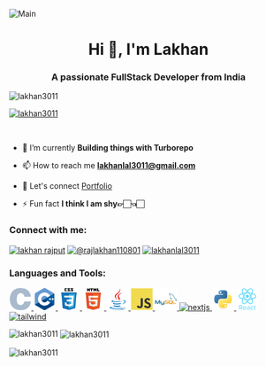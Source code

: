 ![Main](https://camo.githubusercontent.com/69268b410a566ac47e88b1a336c80e438e6d13315838d2548510f03f31b4f6c7/68747470733a2f2f696b2e696d6167656b69742e696f2f647265736d612f447265736d615f4c6962726172792f73656e696f722d736f6674776172652d656e67696e6565725f57793832745951796d2e676966)
<h1 align="center">Hi 👋, I'm Lakhan </h1>
<h3 align="center">A passionate FullStack Developer from India</h3>

<p align="left"> <img src="https://komarev.com/ghpvc/?username=lakhan3011&label=Profile%20views&color=0e75b6&style=flat" alt="lakhan3011" /> </p>

<p align="left"> <a href="https://github.com/ryo-ma/github-profile-trophy"><img src="https://github-profile-trophy.vercel.app/?username=lakhan3011" alt="lakhan3011" /></a> </p>

<p align="left"> <a href="https://twitter.com/" target="blank"><img src="https://img.shields.io/twitter/follow/?logo=twitter&style=for-the-badge" alt="" /></a> </p>

- 🔭 I’m currently  **Building things with Turborepo**

- 📫 How to reach me **lakhanlal3011@gmail.com**

- 📄 Let's connect  [Portfolio](https://lakhan-dev-portfolio.vercel.app/)

- ⚡ Fun fact **I think I am shy👉🏻👈🏻**

<h3 align="left">Connect with me:</h3>
<p align="left">
<a href="https://linkedin.com/in/lakhan rajput" target="blank"><img align="center" src="https://raw.githubusercontent.com/rahuldkjain/github-profile-readme-generator/master/src/images/icons/Social/linked-in-alt.svg" alt="lakhan rajput" height="30" width="40" /></a>
<a href="https://www.hackerrank.com/@rajlakhan110801" target="blank"><img align="center" src="https://raw.githubusercontent.com/rahuldkjain/github-profile-readme-generator/master/src/images/icons/Social/hackerrank.svg" alt="@rajlakhan110801" height="30" width="40" /></a>
<a href="https://www.leetcode.com/lakhanlal3011" target="blank"><img align="center" src="https://raw.githubusercontent.com/rahuldkjain/github-profile-readme-generator/master/src/images/icons/Social/leet-code.svg" alt="lakhanlal3011" height="30" width="40" /></a>
</p>

<h3 align="left">Languages and Tools:</h3>
<p align="left"> <a href="https://www.cprogramming.com/" target="_blank" rel="noreferrer"> <img src="https://raw.githubusercontent.com/devicons/devicon/master/icons/c/c-original.svg" alt="c" width="40" height="40"/> </a> <a href="https://www.w3schools.com/cpp/" target="_blank" rel="noreferrer"> <img src="https://raw.githubusercontent.com/devicons/devicon/master/icons/cplusplus/cplusplus-original.svg" alt="cplusplus" width="40" height="40"/> </a> <a href="https://www.w3schools.com/css/" target="_blank" rel="noreferrer"> <img src="https://raw.githubusercontent.com/devicons/devicon/master/icons/css3/css3-original-wordmark.svg" alt="css3" width="40" height="40"/> </a> <a href="https://www.w3.org/html/" target="_blank" rel="noreferrer"> <img src="https://raw.githubusercontent.com/devicons/devicon/master/icons/html5/html5-original-wordmark.svg" alt="html5" width="40" height="40"/> </a> <a href="https://www.java.com" target="_blank" rel="noreferrer"> <img src="https://raw.githubusercontent.com/devicons/devicon/master/icons/java/java-original.svg" alt="java" width="40" height="40"/> </a> <a href="https://developer.mozilla.org/en-US/docs/Web/JavaScript" target="_blank" rel="noreferrer"> <img src="https://raw.githubusercontent.com/devicons/devicon/master/icons/javascript/javascript-original.svg" alt="javascript" width="40" height="40"/> </a> <a href="https://www.mysql.com/" target="_blank" rel="noreferrer"> <img src="https://raw.githubusercontent.com/devicons/devicon/master/icons/mysql/mysql-original-wordmark.svg" alt="mysql" width="40" height="40"/> </a> <a href="https://nextjs.org/" target="_blank" rel="noreferrer"> <img src="https://cdn.worldvectorlogo.com/logos/nextjs-2.svg" alt="nextjs" width="40" height="40"/> </a> <a href="https://www.python.org" target="_blank" rel="noreferrer"> <img src="https://raw.githubusercontent.com/devicons/devicon/master/icons/python/python-original.svg" alt="python" width="40" height="40"/> </a> <a href="https://reactjs.org/" target="_blank" rel="noreferrer"> <img src="https://raw.githubusercontent.com/devicons/devicon/master/icons/react/react-original-wordmark.svg" alt="react" width="40" height="40"/> </a> <a href="https://tailwindcss.com/" target="_blank" rel="noreferrer"> <img src="https://www.vectorlogo.zone/logos/tailwindcss/tailwindcss-icon.svg" alt="tailwind" width="40" height="40"/> </a> </p>

<p><img align="left" src="https://github-readme-stats.vercel.app/api/top-langs?username=lakhan3011&show_icons=true&locale=en&layout=compact" alt="lakhan3011" /></p>

<p>&nbsp;<img align="center" src="https://github-readme-stats.vercel.app/api?username=lakhan3011&show_icons=true&locale=en" alt="lakhan3011" /></p>

<p><img align="center" src="https://github-readme-streak-stats.herokuapp.com/?user=lakhan3011&" alt="lakhan3011" /></p>

